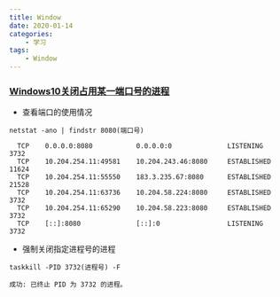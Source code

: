 ```yaml
---
title: Window
date: 2020-01-14
categories:
    - 学习
tags:
    - Window
---
```


### [Windows10关闭占用某一端口号的进程](https://blog.csdn.net/eagleuniversityeye/article/details/79985027)

* 查看端口的使用情况
  
``` shell
netstat -ano | findstr 8080(端口号)

  TCP    0.0.0.0:8080           0.0.0.0:0              LISTENING       3732
  TCP    10.204.254.11:49581    10.204.243.46:8080     ESTABLISHED     11624
  TCP    10.204.254.11:55550    183.3.235.67:8080      ESTABLISHED     21528
  TCP    10.204.254.11:63736    10.204.58.224:8080     ESTABLISHED     3732
  TCP    10.204.254.11:65290    10.204.58.223:8080     ESTABLISHED     3732
  TCP    [::]:8080              [::]:0                 LISTENING       3732
```

* 强制关闭指定进程号的进程
  
``` shell
taskkill -PID 3732(进程号) -F

成功: 已终止 PID 为 3732 的进程。
```
